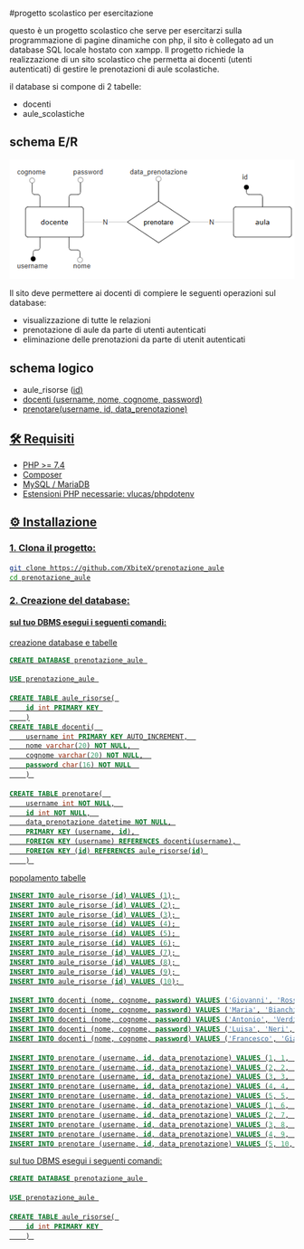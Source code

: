 #progetto scolastico per esercitazione

questo è un progetto scolastico che serve per esercitarzi sulla programmazione di pagine dinamiche con php, il sito è collegato ad un database SQL locale hostato con xampp.
Il progetto richiede la realizzazione di un sito scolastico che permetta ai docenti (utenti autenticati) di gestire le prenotazioni di aule scolastiche.

il database si compone di 2 tabelle: 
- docenti
- aule_scolastiche

## schema E/R
![schema E/R](images/schema_ER.png)

Il sito deve permettere ai docenti di compiere le seguenti operazioni sul database:
- visualizzazione di tutte le relazioni
- prenotazione di aule da parte di utenti autenticati
- eliminazione delle prenotazioni da parte di utenit autenticati

## schema logico 
- aule_risorse (<u>id<u>) 
- docenti (<u>username</u>, nome, cognome, password) 
- prenotare(<u>username</u>, <u>id</u>, data_prenotazione) 


## 🛠️ Requisiti
- PHP >= 7.4
- Composer
- MySQL / MariaDB 
- Estensioni PHP necessarie: vlucas/phpdotenv



## ⚙️ Installazione

### 1. Clona il progetto:

   ```bash
   git clone https://github.com/XbiteX/prenotazione_aule
   cd prenotazione_aule
   ```

### 2. Creazione del database:
#### sul tuo DBMS esegui i seguenti comandi:

creazione database e tabelle
   ```SQL
   CREATE DATABASE prenotazione_aule 
   
   USE prenotazione_aule 
   
   CREATE TABLE aule_risorse( 
       id int PRIMARY KEY 
       )
   CREATE TABLE docenti(  
       username int PRIMARY KEY AUTO_INCREMENT,  
       nome varchar(20) NOT NULL,  
       cognome varchar(20) NOT NULL,  
       password char(16) NOT NULL  
       ) 
   
   CREATE TABLE prenotare(  
       username int NOT NULL,  
       id int NOT NULL,  
       data_prenotazione datetime NOT NULL, 
       PRIMARY KEY (username, id), 
       FOREIGN KEY (username) REFERENCES docenti(username), 
       FOREIGN KEY (id) REFERENCES aule_risorse(id) 
       ) 
   ```




popolamento tabelle
   ```SQL
   INSERT INTO aule_risorse (id) VALUES (1); 
   INSERT INTO aule_risorse (id) VALUES (2); 
   INSERT INTO aule_risorse (id) VALUES (3); 
   INSERT INTO aule_risorse (id) VALUES (4); 
   INSERT INTO aule_risorse (id) VALUES (5); 
   INSERT INTO aule_risorse (id) VALUES (6); 
   INSERT INTO aule_risorse (id) VALUES (7); 
   INSERT INTO aule_risorse (id) VALUES (8); 
   INSERT INTO aule_risorse (id) VALUES (9); 
   INSERT INTO aule_risorse (id) VALUES (10); 
   
   INSERT INTO docenti (nome, cognome, password) VALUES ('Giovanni', 'Rossi', 'password1234567890'); 
   INSERT INTO docenti (nome, cognome, password) VALUES ('Maria', 'Bianchi', 'password1234567890'); 
   INSERT INTO docenti (nome, cognome, password) VALUES ('Antonio', 'Verdi', 'password1234567890'); 
   INSERT INTO docenti (nome, cognome, password) VALUES ('Luisa', 'Neri', 'password1234567890'); 
   INSERT INTO docenti (nome, cognome, password) VALUES ('Francesco', 'Gialli', 'password1234567890'); 
   
   INSERT INTO prenotare (username, id, data_prenotazione) VALUES (1, 1, '2025-03-29 09:00:00'); 
   INSERT INTO prenotare (username, id, data_prenotazione) VALUES (2, 2, '2025-03-29 10:00:00'); 
   INSERT INTO prenotare (username, id, data_prenotazione) VALUES (3, 3, '2025-03-29 11:00:00'); 
   INSERT INTO prenotare (username, id, data_prenotazione) VALUES (4, 4, '2025-03-29 12:00:00'); 
   INSERT INTO prenotare (username, id, data_prenotazione) VALUES (5, 5, '2025-03-29 13:00:00'); 
   INSERT INTO prenotare (username, id, data_prenotazione) VALUES (1, 6, '2025-03-30 09:00:00'); 
   INSERT INTO prenotare (username, id, data_prenotazione) VALUES (2, 7, '2025-03-30 10:00:00'); 
   INSERT INTO prenotare (username, id, data_prenotazione) VALUES (3, 8, '2025-03-30 11:00:00'); 
   INSERT INTO prenotare (username, id, data_prenotazione) VALUES (4, 9, '2025-03-30 12:00:00'); 
   INSERT INTO prenotare (username, id, data_prenotazione) VALUES (5, 10, '2025-03-30 13:00:00'); 
   ```




sul tuo DBMS esegui i seguenti comandi:
   ```SQL
   CREATE DATABASE prenotazione_aule 
   
   USE prenotazione_aule 
   
   CREATE TABLE aule_risorse( 
       id int PRIMARY KEY 
       ) 
   ```

